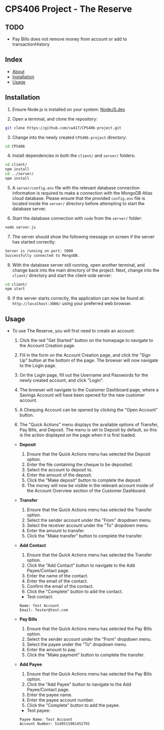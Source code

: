# CPS406 Project - The Reserve

## TODO

- Pay Bills does not remove money from account or add to transactionHistory

## Index

- [About](#about)
- [Installation](#installation)
- [Usage](#usage)

## Installation

1. Ensure Node.js is installed on your system: [NodeJS.dev](https://nodejs.dev/en/)

2. Open a terminal, and clone the repository: 
```bash
git clone https://github.com/cw417/CPS406-project.git
```

3. Change into the newly created `CPS406-project` directory: 
```bash
cd CPS406
```

4. Install dependencies in both the `client/` and `server/` folders:

```bash
cd client/
npm install
cd ../server/
npm install
```

5. A `server/config.env` file with the relevant database connection information is required to make a connection with the MongoDB Atlas cloud database. Please ensure that the provided `config.env` file is located inside the `server/` directory before attempting to start the database server.

6. Start the database connection with `node` from the `server/` folder: 

```bash
node server.js
```

7. The server should show the following message on screen if the server has started correctly:

```bash
Server is running on port: 5000
Successfully connected to MongoDB.
```

8. With the database server still running, open another terminal, and change back into the main directory of the project. Next, change into the `client/` directory and start the client-side server:

```bash
cd client/
npm start
```

9. If the server starts correctly, the application can now be found at: `http://localhost:3000/` using your preferred web browser.

## Usage

- To use The Reserve, you will first need to create an account:

  1. Click the red "Get Started" button on the homepage to navigate to the Account Creation page.

  2. Fill in the form on the Account Creation page, and click the "Sign Up" button at the bottom of the page. The browser will now navigate to the Login page.

  3. On the Login page, fill out the Username and Passwords for the newly created account, and click "Login".

  4. The browser will navigate to the Customer Dashboard page, where a Savings Account will have been opened for the new customer account.

  5. A Chequing Account can be opened by clicking the "Open Account" button.

  6. The "Quick Actions" menu displays the available options of Transfer, Pay Bills, and Deposit. The menu is set to Deposit by default, so this is the action displayed on the page when it is first loaded.

  - **Deposit**
    1. Ensure that the Quick Actions menu has selected the Deposit option. 
    2. Enter the file containing the cheque to be deposited.
    3. Select the account to deposit to.
    4. Enter the amount of the deposit.
    5. Click the "Make deposit" button to complete the deposit.
    6. The money will now be visible in the relevant account inside of the Account Overview section of the Customer Dashboard.

  - **Transfer** 
    1. Ensure that the Quick Actions menu has selected the Transfer option. 
    2. Select the sender account under the "From" dropdown menu.
    3. Select the receiver account under the "To" dropdown menu.
    4. Enter the amount to transfer. 
    5. Click the "Make transfer" button to complete the transfer.

  - **Add Contact**
    1. Ensure that the Quick Actions menu has selected the Transfer option. 
    2. Click the "Add Contact" button to navigate to the Add Payee/Contact page.
    3. Enter the name of the contact.
    4. Enter the email of the contact.
    5. Confirm the email of the contact.
    6. Click the "Complete" button to add the contact.
    - Test contact:
    ```
    Name: Test Account
    Email: Tester@test.com
    ```

  - **Pay Bills**
    1. Ensure that the Quick Actions menu has selected the Pay Bills option. 
    2. Select the sender account under the "From" dropdown menu.
    3. Select the payee under the "To" dropdown menu.
    4. Enter the amount to pay. 
    5. Click the "Make payment" button to complete the transfer.

  - **Add Payee**
    1. Ensure that the Quick Actions menu has selected the Pay Bills option. 
    2. Click the "Add Payee" button to navigate to the Add Payee/Contact page.
    3. Enter the payee name.
    4. Enter the payee account number.
    5. Click the "Complete" button to add the payee.
    - Test payee:
    ```
    Payee Name: Test Account
    Account Number: 5149511901452791
    ```

